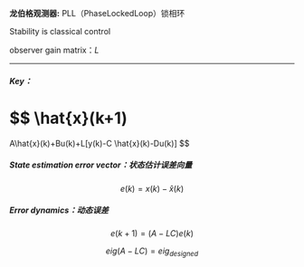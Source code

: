 **龙伯格观测器:** PLL（PhaseLockedLoop）锁相环

Stability is classical control



observer gain matrix：$L$

---
##### Key：
$$
\hat{x}(k+1)
=
A\hat{x}(k)+Bu(k)+L[y(k)-C \hat{x}(k)-Du(k)]
$$
##### State estimation error vector：状态估计误差向量
$$
e(k) = x(k) - \hat{x}(k)
$$
##### Error dynamics：动态误差
$$
e(k+1) = (A - LC)e(k)
$$

$$
eig(A-LC)=eig_{designed}
$$



